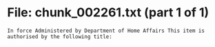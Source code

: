 ﻿# File: chunk_002261.txt (part 1 of 1)
```
In force Administered by Department of Home Affairs This item is authorised by the following title:
```

